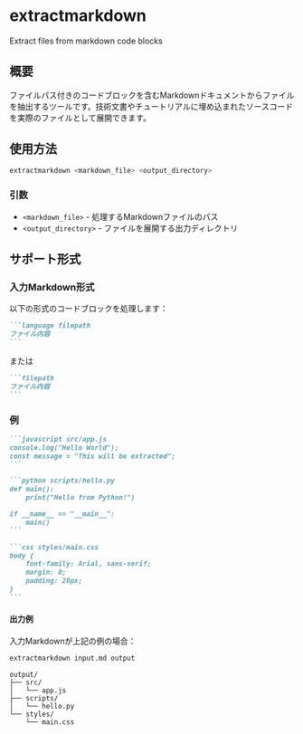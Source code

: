 # extractmarkdown

Extract files from markdown code blocks

## 概要

ファイルパス付きのコードブロックを含むMarkdownドキュメントからファイルを抽出するツールです。技術文書やチュートリアルに埋め込まれたソースコードを実際のファイルとして展開できます。

## 使用方法

```bash
extractmarkdown <markdown_file> <output_directory>
```

### 引数

- `<markdown_file>` - 処理するMarkdownファイルのパス
- `<output_directory>` - ファイルを展開する出力ディレクトリ

## サポート形式

### 入力Markdown形式

以下の形式のコードブロックを処理します：

````markdown
```language filepath
ファイル内容
```
````

または

````markdown
```filepath
ファイル内容  
```
````

### 例

````markdown
```javascript src/app.js
console.log("Hello World");
const message = "This will be extracted";
```

```python scripts/hello.py
def main():
    print("Hello from Python!")

if __name__ == "__main__":
    main()
```

```css styles/main.css
body {
    font-family: Arial, sans-serif;
    margin: 0;
    padding: 20px;
}
```
````

#### 出力例

入力Markdownが上記の例の場合：

```bash
extractmarkdown input.md output
```

```
output/
├── src/
│   └── app.js
├── scripts/
│   └── hello.py
└── styles/
    └── main.css
```

